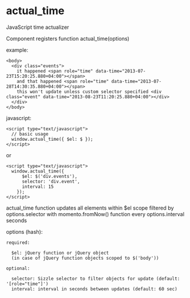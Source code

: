 actual_time
===========

JavaScript time actualizer

Component registers function actual_time(options)

example:

    <body>
      <div class="events">
        it happened <span role="time" data-time="2013-07-23T15:20:25.880+04:00"></span>
        and that happened <span role="time" data-time="2013-07-28T14:30:35.880+04:00"></span>
        this won't update unless custom selector specified <div class="event" data-time="2013-08-23T11:20:25.880+04:00"></div>
      </div>
    </body>

javascript:

    <script type="text/javascript">
      // basic usage
      window.actual_time({ $el: $ });
    </script>

or

    <script type="text/javascript">
      window.actual_time({
          $el: $('div.events'),
          selector: 'div.event',
          interval: 15
        });
    </script>

actual_time function updates all elements within $el scope filtered by options.selector with momento.fromNow() function every options.interval seconds

options (hash):

    required:

      $el: jQuery function or jQuery object
      (in case of jQuery function objects scoped to $('body'))

    optional:

      selector: Sizzle selector to filter objects for update (default: '[role="time"]')
      interval: interval in seconds between updates (default: 60 sec)

